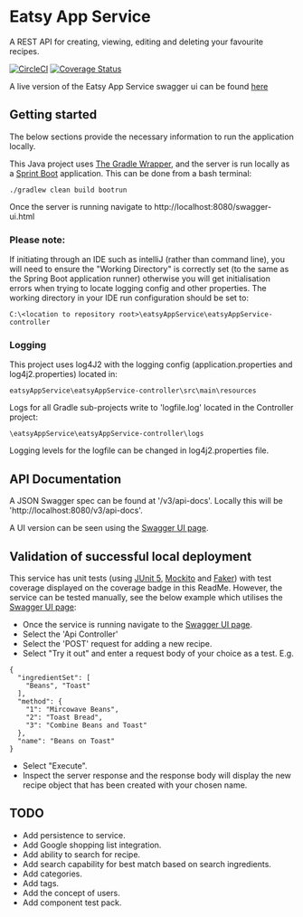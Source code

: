 # Eatsy App Service

A REST API for creating, viewing, editing and deleting your favourite recipes.

[![CircleCI](https://circleci.com/gh/DM1st/eatsy/tree/develop.svg?style=shield)](https://circleci.com/gh/DM1st/eatsy/tree/develop)
[![Coverage Status](https://coveralls.io/repos/github/DM1st/eatsy/badge.svg?branch=develop)](https://coveralls.io/github/DM1st/eatsy?branch=develop)

A live version of the Eatsy App Service swagger ui can be found [here](https://eatsy-recipe-service.herokuapp.com/swagger-ui.html)

## Getting started

The below sections provide the necessary information to run the application locally.

This Java project uses [The Gradle Wrapper](https://docs.gradle.org/current/userguide/gradle_wrapper.html), and the
server is run locally as a [Sprint Boot](https://spring.io/projects/spring-boot) application. This can be done from a
bash terminal:

```
./gradlew clean build bootrun
```

Once the server is running navigate to http://localhost:8080/swagger-ui.html

### Please note:

If initiating through an IDE such as intelliJ (rather than command line), you will need to ensure the "Working
Directory"
is correctly set (to the same as the Spring Boot application runner) otherwise you will get initialisation errors when
trying to locate logging config and other properties. The working directory in your IDE run configuration should be set
to:

```
C:\<location to repository root>\eatsyAppService\eatsyAppService-controller
```

### Logging

This project uses log4J2 with the logging config (application.properties and log4j2.properties) located in:

```
eatsyAppService\eatsyAppService-controller\src\main\resources
```

Logs for all Gradle sub-projects write to 'logfile.log' located in the Controller project:

```
\eatsyAppService\eatsyAppService-controller\logs
```

Logging levels for the logfile can be changed in log4j2.properties file.

## API Documentation

A JSON Swagger spec can be found at '/v3/api-docs'. Locally this will be 'http://localhost:8080/v3/api-docs'.

A UI version can be seen using the [Swagger UI page](http://localhost:8080/swagger-ui.html).

## Validation of successful local deployment

This service has unit tests (using [JUnit 5](https://junit.org/junit5/), [Mockito](https://site.mockito.org/)
and [Faker](https://github.com/DiUS/java-faker)) with test coverage displayed on the coverage badge in this ReadMe.
However, the service can be tested manually, see the below example which utilises
the [Swagger UI page](http://localhost:8080/swagger-ui.html):

* Once the service is running navigate to the [Swagger UI page](http://localhost:8080/swagger-ui.html).
* Select the 'Api Controller'
* Select the 'POST' request for adding a new recipe.
* Select "Try it out" and enter a request body of your choice as a test. E.g.

```
{
  "ingredientSet": [
    "Beans", "Toast"
  ],
  "method": {
    "1": "Mircowave Beans",
    "2": "Toast Bread",
    "3": "Combine Beans and Toast"
  },
  "name": "Beans on Toast"
}
```

* Select "Execute".
* Inspect the server response and the response body will display the new recipe object that has been created with your
  chosen name.

## TODO

* Add persistence to service.
* Add Google shopping list integration.
* Add ability to search for recipe.
* Add search capability for best match based on search ingredients.
* Add categories.
* Add tags.
* Add the concept of users.
* Add component test pack.
